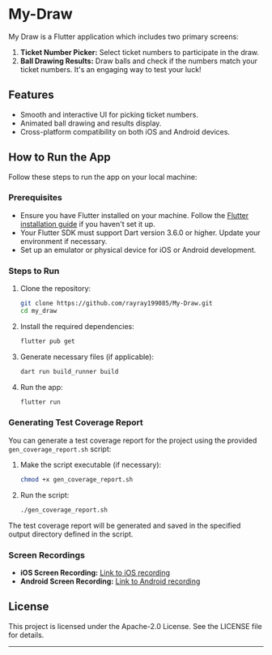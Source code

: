 # My-Draw

My Draw is a Flutter application which includes two primary screens:

1. **Ticket Number Picker:** Select ticket numbers to participate in the draw.
2. **Ball Drawing Results:** Draw balls and check if the numbers match your ticket numbers. It's an engaging way to test your luck!

## Features

- Smooth and interactive UI for picking ticket numbers.
- Animated ball drawing and results display.
- Cross-platform compatibility on both iOS and Android devices.

## How to Run the App

Follow these steps to run the app on your local machine:

### Prerequisites

- Ensure you have Flutter installed on your machine. Follow the [Flutter installation guide](https://flutter.dev/docs/get-started/install) if you haven't set it up.
- Your Flutter SDK must support Dart version 3.6.0 or higher. Update your environment if necessary.
- Set up an emulator or physical device for iOS or Android development.

### Steps to Run

1. Clone the repository:

   ```bash
   git clone https://github.com/rayray199085/My-Draw.git
   cd my_draw
   ```

2. Install the required dependencies:

   ```bash
   flutter pub get
   ```

3. Generate necessary files (if applicable):

   ```bash
   dart run build_runner build
   ```

4. Run the app:

   ```bash
   flutter run
   ```
### Generating Test Coverage Report

You can generate a test coverage report for the project using the provided `gen_coverage_report.sh` script:

1. Make the script executable (if necessary):

   ```bash
   chmod +x gen_coverage_report.sh
   ```

2. Run the script:

   ```bash
   ./gen_coverage_report.sh
   ```

The test coverage report will be generated and saved in the specified output directory defined in the script.

### Screen Recordings

- **iOS Screen Recording:** [Link to iOS recording](https://youtube.com/shorts/AalcK6KUVuw?feature=share)
- **Android Screen Recording:** [Link to Android recording](https://youtube.com/shorts/HxQc7BWpcnw?feature=share)

## License

This project is licensed under the Apache-2.0 License. See the LICENSE file for details.

---

